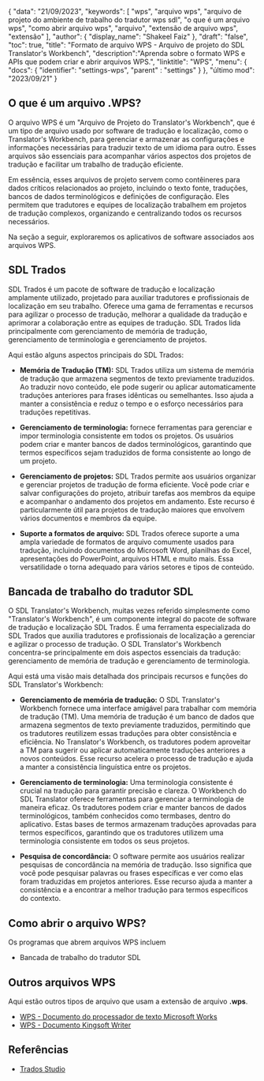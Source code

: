 {
"data": "21/09/2023",
  "keywords": [
"wps",
"arquivo wps",
"arquivo de projeto do ambiente de trabalho do tradutor wps sdl",
"o que é um arquivo wps",
"como abrir arquivo wps",
"arquivo",
"extensão de arquivo wps",
"extensão"
],
  "author": {
"display_name": "Shakeel Faiz"
},
"draft": "false",
"toc": true,
"title": "Formato de arquivo WPS - Arquivo de projeto do SDL Translator's Workbench",
  "description":"Aprenda sobre o formato WPS e APIs que podem criar e abrir arquivos WPS.",
"linktitle": "WPS",
  "menu": {
    "docs": {
      "identifier": "settings-wps",
"parent" : "settings"
}
},
"último mod": "2023/09/21"
}

## O que é um arquivo .WPS?

O arquivo WPS é um "Arquivo de Projeto do Translator's Workbench", que é um tipo de arquivo usado por software de tradução e localização, como o Translator's Workbench, para gerenciar e armazenar as configurações e informações necessárias para traduzir texto de um idioma para outro. Esses arquivos são essenciais para acompanhar vários aspectos dos projetos de tradução e facilitar um trabalho de tradução eficiente.

Em essência, esses arquivos de projeto servem como contêineres para dados críticos relacionados ao projeto, incluindo o texto fonte, traduções, bancos de dados terminológicos e definições de configuração. Eles permitem que tradutores e equipes de localização trabalhem em projetos de tradução complexos, organizando e centralizando todos os recursos necessários.

Na seção a seguir, exploraremos os aplicativos de software associados aos arquivos WPS.

## SDL Trados

SDL Trados é um pacote de software de tradução e localização amplamente utilizado, projetado para auxiliar tradutores e profissionais de localização em seu trabalho. Oferece uma gama de ferramentas e recursos para agilizar o processo de tradução, melhorar a qualidade da tradução e aprimorar a colaboração entre as equipes de tradução. SDL Trados lida principalmente com gerenciamento de memória de tradução, gerenciamento de terminologia e gerenciamento de projetos.

Aqui estão alguns aspectos principais do SDL Trados:

- **Memória de Tradução (TM):** SDL Trados utiliza um sistema de memória de tradução que armazena segmentos de texto previamente traduzidos. Ao traduzir novo conteúdo, ele pode sugerir ou aplicar automaticamente traduções anteriores para frases idênticas ou semelhantes. Isso ajuda a manter a consistência e reduz o tempo e o esforço necessários para traduções repetitivas.

- **Gerenciamento de terminologia:** fornece ferramentas para gerenciar e impor terminologia consistente em todos os projetos. Os usuários podem criar e manter bancos de dados terminológicos, garantindo que termos específicos sejam traduzidos de forma consistente ao longo de um projeto.

- **Gerenciamento de projetos:** SDL Trados permite aos usuários organizar e gerenciar projetos de tradução de forma eficiente. Você pode criar e salvar configurações do projeto, atribuir tarefas aos membros da equipe e acompanhar o andamento dos projetos em andamento. Este recurso é particularmente útil para projetos de tradução maiores que envolvem vários documentos e membros da equipe.

- **Suporte a formatos de arquivo:** SDL Trados oferece suporte a uma ampla variedade de formatos de arquivo comumente usados para tradução, incluindo documentos do Microsoft Word, planilhas do Excel, apresentações do PowerPoint, arquivos HTML e muito mais. Essa versatilidade o torna adequado para vários setores e tipos de conteúdo.

## Bancada de trabalho do tradutor SDL

O SDL Translator's Workbench, muitas vezes referido simplesmente como "Translator's Workbench", é um componente integral do pacote de software de tradução e localização SDL Trados. É uma ferramenta especializada do SDL Trados que auxilia tradutores e profissionais de localização a gerenciar e agilizar o processo de tradução. O SDL Translator's Workbench concentra-se principalmente em dois aspectos essenciais da tradução: gerenciamento de memória de tradução e gerenciamento de terminologia.

Aqui está uma visão mais detalhada dos principais recursos e funções do SDL Translator's Workbench:

- **Gerenciamento de memória de tradução:** O SDL Translator's Workbench fornece uma interface amigável para trabalhar com memória de tradução (TM). Uma memória de tradução é um banco de dados que armazena segmentos de texto previamente traduzidos, permitindo que os tradutores reutilizem essas traduções para obter consistência e eficiência. No Translator's Workbench, os tradutores podem aproveitar a TM para sugerir ou aplicar automaticamente traduções anteriores a novos conteúdos. Esse recurso acelera o processo de tradução e ajuda a manter a consistência linguística entre os projetos.

- **Gerenciamento de terminologia:** Uma terminologia consistente é crucial na tradução para garantir precisão e clareza. O Workbench do SDL Translator oferece ferramentas para gerenciar a terminologia de maneira eficaz. Os tradutores podem criar e manter bancos de dados terminológicos, também conhecidos como termbases, dentro do aplicativo. Estas bases de termos armazenam traduções aprovadas para termos específicos, garantindo que os tradutores utilizem uma terminologia consistente em todos os seus projetos.

- **Pesquisa de concordância:** O software permite aos usuários realizar pesquisas de concordância na memória de tradução. Isso significa que você pode pesquisar palavras ou frases específicas e ver como elas foram traduzidas em projetos anteriores. Esse recurso ajuda a manter a consistência e a encontrar a melhor tradução para termos específicos do contexto.

## Como abrir o arquivo WPS?

Os programas que abrem arquivos WPS incluem

- Bancada de trabalho do tradutor SDL

## Outros arquivos WPS

Aqui estão outros tipos de arquivo que usam a extensão de arquivo **.wps**.

- [WPS - Documento do processador de texto Microsoft Works](/pt/word-processing/wps/)
- [WPS - Documento Kingsoft Writer](/pt/word-processing/wps-kingsoft/)

## Referências
* [Trados Studio](https://en.wikipedia.org/wiki/Trados_Studio)
